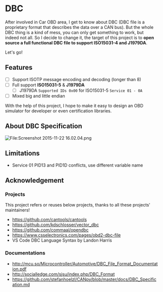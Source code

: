 # DBC

After involved in Car OBD area, I get to know about DBC (DBC file is a proprietary format that describes the data over a CAN bus). But the whole DBC thing is a kind of mess, you can only get something to work, but indeed not all. So I decide to change it, the target of this project is to **open source a full functional DBC file to support ISO15031-4 and J1979DA**. 

Let's go!

## Features

- [ ] Support ISOTP message encoding and decoding (longer than 8)
- [ ] Full support **ISO15031-5** & **J1979DA** 
  - [ ]  J1979DA `Supported IDs 0x00` for ISO15031-5 `Service 01 - 0A`
- [ ] Mixed big and little endian

With the help of this project, I hope to make it easy to design an OBD simulator for developer or even certification libraries.

## About DBC Specification



![File:Screenshot 2015-11-22 16.02.04.png](https://img.jiapeng.me/800px-Screenshot_2015-11-22_16.02.04.png)



## Limitations

- Service 01 PID13 and PID1D conflicts, use different variable name



## Acknowledgement

### Projects

This project refers or reuses below projects, thanks to all these projects' maintainers!

- https://github.com/cantools/cantools
- https://github.com/kdschlosser/vector_dbc
- https://github.com/commaai/opendbc
- https://www.csselectronics.com/pages/obd2-dbc-file
- VS Code DBC Language Syntax by Landon Harris

### Documentations

- http://mcu.so/Microcontroller/Automotive/DBC_File_Format_Documentation.pdf
- http://socialledge.com/sjsu/index.php/DBC_Format
- https://github.com/stefanhoelzl/CANpy/blob/master/docs/DBC_Specification.md


